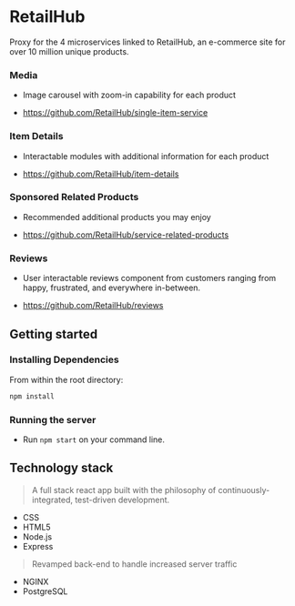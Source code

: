 # RetailHub
Proxy for the 4 microservices linked to RetailHub, an e-commerce site for over 10 million unique products.

### Media
* Image carousel with zoom-in capability for each product
- https://github.com/RetailHub/single-item-service

### Item Details
* Interactable modules with additional information for each product
- https://github.com/RetailHub/item-details

### Sponsored Related Products
* Recommended additional products you may enjoy
- https://github.com/RetailHub/service-related-products

### Reviews
* User interactable reviews component from customers ranging from happy, frustrated, and everywhere in-between.
- https://github.com/RetailHub/reviews

## Getting started
### Installing Dependencies
From within the root directory:

```sh
npm install
```

### Running the server
- Run `npm start` on your command line.

## Technology stack
> A full stack react app built with the philosophy of continuously-integrated, test-driven development.

- CSS
- HTML5
- Node.js
- Express

> Revamped back-end to handle increased server traffic
- NGINX
- PostgreSQL
